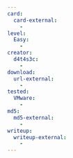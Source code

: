 ```yaml
---
card:
  card-external:
    -
level:
  Easy:
    -
creator:
  d4t4s3c:
    -
download:
  url-external:
    -
tested:
  VMware:
    -
md5:
  md5-external:
    -
writeup:
  writeup-external:
    -
---
```


